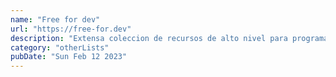 ```yaml
---
name: "Free for dev"
url: "https://free-for.dev"
description: "Extensa coleccion de recursos de alto nivel para programadores "
category: "otherLists"
pubDate: "Sun Feb 12 2023"
---
```


